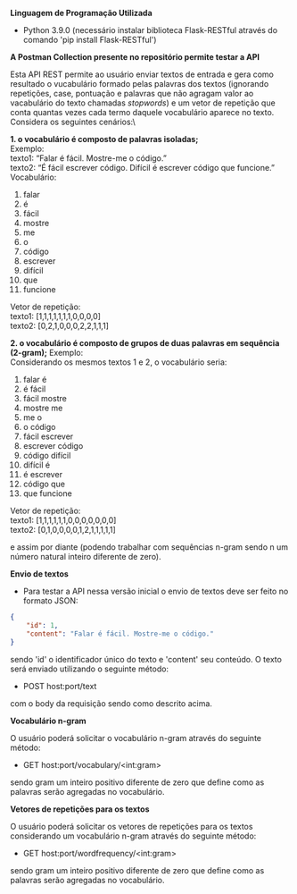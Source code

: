 **Linguagem de Programação Utilizada**
- Python 3.9.0 (necessário instalar biblioteca Flask-RESTful através do comando 'pip install Flask-RESTful')

**A Postman Collection presente no repositório permite testar a API**

Esta API REST permite ao usuário enviar textos de entrada e gera como resultado o vucabulário formado pelas palavras dos textos (ignorando repetições, case, pontuação e palavras que não agragam valor ao vacabulário do texto chamadas *stopwords*) e um vetor de repetição que conta quantas vezes cada termo daquele vocabulário aparece no texto. Considera os seguintes cenários:\

**1. o vocabulário é composto de palavras isoladas;**\
Exemplo:\
texto1: “Falar é fácil. Mostre-me o código.”\
texto2: “É fácil escrever código. Difícil é escrever código que funcione.”\
Vocabulário:
1. falar
2. é
3. fácil
4. mostre
5. me
6. o
7. código
8. escrever
9. difícil
10. que
11. funcione

Vetor de repetição:\
texto1: [1,1,1,1,1,1,1,0,0,0,0]\
texto2: [0,2,1,0,0,0,2,2,1,1,1]

**2. o vocabulário é composto de grupos de duas palavras em sequência (2-gram);**
Exemplo:\
Considerando os mesmos textos 1 e 2, o vocabulário seria:
1. falar é
2. é fácil
3. fácil mostre
4. mostre me
5. me o
6. o código
7. fácil escrever
8. escrever código
9. código difícil
10. difícil é
11. é escrever
12. código que
13. que funcione

Vetor de repetição:\
texto1: [1,1,1,1,1,1,0,0,0,0,0,0,0]\
texto2: [0,1,0,0,0,0,1,2,1,1,1,1,1]

e assim por diante (podendo trabalhar com sequências n-gram sendo n um número natural inteiro diferente de zero).

**Envio de textos**
- Para testar a API nessa versão inicial o envio de textos deve ser feito no formato JSON:
```json
{
    "id": 1,
    "content": "Falar é fácil. Mostre-me o código."
}
```
sendo 'id' o identificador único do texto e 'content' seu conteúdo. O texto será enviado utilizando o seguinte método:
- POST host:port/text

com o body da requisição sendo como descrito acima.


**Vocabulário n-gram**

O usuário poderá solicitar o vocabulário n-gram através do seguinte método:
- GET host:port/vocabulary/\<int:gram\>

sendo gram um inteiro positivo diferente de zero que define como as palavras serão agregadas no vocabulário.

**Vetores de repetições para os textos**

O usuário poderá solicitar os vetores de repetições para os textos considerando um vocabulário n-gram através do seguinte método:
- GET host:port/wordfrequency/\<int:gram\>

sendo gram um inteiro positivo diferente de zero que define como as palavras serão agregadas no vocabulário.
